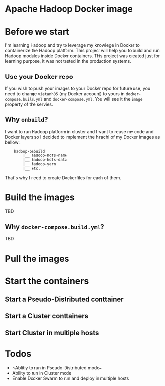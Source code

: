 # Apache Hadoop Docker image

# Before we start

I'm learning Hadoop and try to leverage my knowlege in Docker to containerize the Hadoop platform. This project will help you to build and run Hadoop modules inside Docker containers. This project was created just for learning purpose, it was not tested in the production systems.

## Use your Docker repo

If you wish to push your images to your Docker repo for future use, you need to change `vietanh85` (my Docker account) to yours in `docker-compose.build.yml` and `docker-compose.yml`. You will see it the `image` property of the servies.

## Why `onbuild`?

I want to run Hadoop platform in cluster and I want to reuse my code and Docker layers so I decided to implement the hirachi of my Docker images as bellow:

```
	hadoop-onbuild
		|__ hadoop-hdfs-name
		|__ hadoop-hdfs-data
		|__ hadoop-yarn
		|__ etc.
```

That's why I need to create Dockerfiles for each of them.

# Build the images

TBD

## Why `docker-compose.build.yml`?

TBD

# Pull the images

# Start the containers
## Start a Pseudo-Distributed conttainer
## Start a Cluster conttainers
## Start Cluster in multiple hosts

# Todos
- ~Ablitiy to run in Pseudo-Distributed mode~
- Ability to run in Cluster mode
- Enable Docker Swarm to run and deploy in multiple hosts
